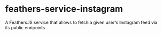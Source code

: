 # feathers-service-instagram
A FeathersJS service that allows to fetch a given user's Instagram feed via its public endpoints
